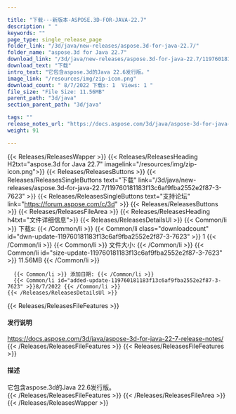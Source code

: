 ```yaml
---

title: "下载---新版本-ASPOSE.3D-FOR-JAVA-22.7"
description: " "
keywords: ""
page_type: single_release_page
folder_link: "/3d/java/new-releases/aspose.3d-for-java-22.7/"
folder_name: "aspose.3d for Java 22.7"
download_link: "/3d/java/new-releases/aspose.3d-for-java-22.7/119760181183f13c6af9fba2552e2f87-3-7623"
download_text: "下载"
intro_text: "它包含aspose.3d的Java 22.6发行版。"
image_link: "/resources/img/zip-icon.png"
download_count: " 8/7/2022 下载s: 1  Views: 1 "
file_size: "File Size: 11.56MB"
parent_path: "3d/java"
section_parent_path: "3d/java"

tags: ""
release_notes_url: "https://docs.aspose.com/3d/java/aspose-3d-for-java-22-7-release-notes/"
weight: 91

---
```


{{< Releases/ReleasesWapper >}}
  {{< Releases/ReleasesHeading H2txt="aspose.3d for Java 22.7" imagelink="/resources/img/zip-icon.png">}}
  {{< Releases/ReleasesButtons >}}
    {{< Releases/ReleasesSingleButtons text="下载" link="/3d/java/new-releases/aspose.3d-for-java-22.7/119760181183f13c6af9fba2552e2f87-3-7623" >}}
    {{< Releases/ReleasesSingleButtons text="支持论坛" link="https://forum.aspose.com/c/3d" >}}
  {{< Releases/ReleasesButtons >}}
  {{< Releases/ReleasesFileArea >}}
    {{< Releases/ReleasesHeading h4txt="文件详细信息">}}
    {{< Releases/ReleasesDetailsUl >}}
      {{< Common/li >}} 下载s: {{< /Common/li >}}
      {{< Common/li class="downloadcount" id="dwn-update-119760181183f13c6af9fba2552e2f87-3-7623" >}} 1 {{< /Common/li >}}
      {{< Common/li >}} 文件大小: {{< /Common/li >}}
      {{< Common/li id="size-update-119760181183f13c6af9fba2552e2f87-3-7623" >}} 11.56MB {{< /Common/li >}}

      {{< Common/li >}} 添加日期: {{< /Common/li >}}
      {{< Common/li id="added-update-119760181183f13c6af9fba2552e2f87-3-7623" >}}8/7/2022 {{< /Common/li >}}
    {{< /Releases/ReleasesDetailsUl >}}

  {{< Releases/ReleasesFileFeatures >}}
      <h4>发行说明</h4><div><a href='https://docs.aspose.com/3d/java/aspose-3d-for-java-22-7-release-notes/'>https://docs.aspose.com/3d/java/aspose-3d-for-java-22-7-release-notes/</a></div>
  {{< /Releases/ReleasesFileFeatures >}}
  {{< Releases/ReleasesFileFeatures >}}
      <h4>描述</h4><div class="HTMLDescription">它包含aspose.3d的Java 22.6发行版。</div>
  {{< /Releases/ReleasesFileFeatures >}}
 {{< /Releases/ReleasesFileArea >}}
{{< /Releases/ReleasesWapper >}}


